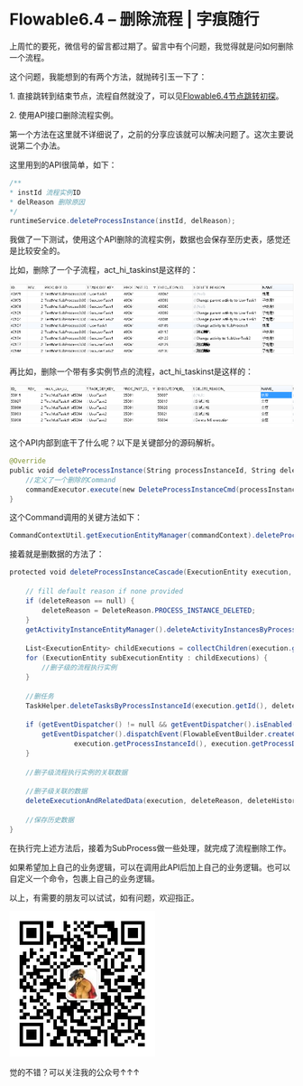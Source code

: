 # Flowable6.4 – 删除流程 | 字痕随行
上周忙的要死，微信号的留言都过期了。留言中有个问题，我觉得就是问如何删除一个流程。

这个问题，我能想到的有两个方法，就抛砖引玉一下了：

1\. 直接跳转到结束节点，流程自然就没了，可以见[Flowable6.4节点跳转初探](http://www.blackzs.com/archives/1377)。

2\. 使用API接口删除流程实例。

第一个方法在这里就不详细说了，之前的分享应该就可以解决问题了。这次主要说说第二个办法。

这里用到的API很简单，如下：

```Java
/**
* instId 流程实例ID
* delReason 删除原因
*/
runtimeService.deleteProcessInstance(instId, delReason);

```
我做了一下测试，使用这个API删除的流程实例，数据也会保存至历史表，感觉还是比较安全的。

比如，删除了一个子流程，act\_hi\_taskinst是这样的：

![image](../../images/Flowable6–删除流程/2dbeccbe0a922ff00471dad2656fe80c.png)

再比如，删除一个带有多实例节点的流程，act\_hi\_taskinst是这样的：

![image](../../images/Flowable6–删除流程/9342231c883999b54482a238097dca62.png)

这个API内部到底干了什么呢？以下是关键部分的源码解析。

```Java
@Override
public void deleteProcessInstance(String processInstanceId, String deleteReason) {
    //定义了一个删除的Command
    commandExecutor.execute(new DeleteProcessInstanceCmd(processInstanceId, deleteReason));
}

```
这个Command调用的关键方法如下：

```Java
CommandContextUtil.getExecutionEntityManager(commandContext).deleteProcessInstance(processInstanceEntity.getProcessInstanceId(), deleteReason, false);

```
接着就是删数据的方法了：

```Java
protected void deleteProcessInstanceCascade(ExecutionEntity execution, String deleteReason, boolean deleteHistory) {

    // fill default reason if none provided
    if (deleteReason == null) {
        deleteReason = DeleteReason.PROCESS_INSTANCE_DELETED;
    }
    getActivityInstanceEntityManager().deleteActivityInstancesByProcessInstanceId(execution.getId());

    List<ExecutionEntity> childExecutions = collectChildren(execution.getProcessInstance());
    for (ExecutionEntity subExecutionEntity : childExecutions) {
        //删子级的流程执行实例
    }

    //删任务
    TaskHelper.deleteTasksByProcessInstanceId(execution.getId(), deleteReason, deleteHistory);

    if (getEventDispatcher() != null && getEventDispatcher().isEnabled()) {
        getEventDispatcher().dispatchEvent(FlowableEventBuilder.createCancelledEvent(execution.getProcessInstanceId(),
                execution.getProcessInstanceId(), execution.getProcessDefinitionId(), deleteReason));
    }

    //删子级流程执行实例的关联数据

    //删子级关联的数据
    deleteExecutionAndRelatedData(execution, deleteReason, deleteHistory);

    //保存历史数据
}

```
在执行完上述方法后，接着为SubProcess做一些处理，就完成了流程删除工作。

如果希望加上自己的业务逻辑，可以在调用此API后加上自己的业务逻辑。也可以自定义一个命令，包裹上自己的业务逻辑。

以上，有需要的朋友可以试试，如有问题，欢迎指正。

![image](../../images/公众号.jpg)

觉的不错？可以关注我的公众号↑↑↑